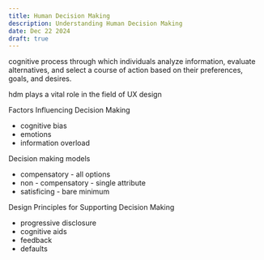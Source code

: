 ```yaml
---
title: Human Decision Making
description: Understanding Human Decision Making
date: Dec 22 2024
draft: true
---
```


cognitive process through which individuals analyze information, evaluate alternatives, and select a course of action based on their preferences, goals, and desires.

hdm plays a vital role in the field of UX design

Factors Influencing Decision Making

- cognitive bias
- emotions
- information overload

Decision making models

- compensatory - all options
- non - compensatory - single attribute
- satisficing - bare minimum

Design Principles for Supporting Decision Making

- progressive disclosure
- cognitive aids
- feedback
- defaults
